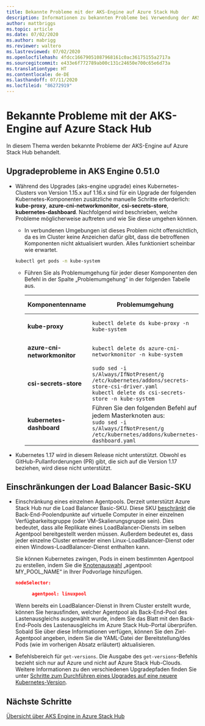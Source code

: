```yaml
---
title: Bekannte Probleme mit der AKS-Engine auf Azure Stack Hub
description: Informationen zu bekannten Probleme bei Verwendung der AKS-Engine auf Azure Stack Hub
author: mattbriggs
ms.topic: article
ms.date: 07/02/2020
ms.author: mabrigg
ms.reviewer: waltero
ms.lastreviewed: 07/02/2020
ms.openlocfilehash: 4fdcc16679051087968161c0ac36175155a2717a
ms.sourcegitcommit: e433e6f772789ab00c131c24650e700c65e6d73a
ms.translationtype: HT
ms.contentlocale: de-DE
ms.lasthandoff: 07/11/2020
ms.locfileid: "86272919"
---
```

# <a name="known-issues-with-the-aks-engine-on-azure-stack-hub"></a>Bekannte Probleme mit der AKS-Engine auf Azure Stack Hub

In diesem Thema werden bekannte Probleme der AKS-Engine auf Azure Stack Hub behandelt.

## <a name="upgrade-issues-in-aks-engine-0510"></a>Upgradeprobleme in AKS Engine 0.51.0

* Während des Upgrades (aks-engine upgrade) eines Kubernetes-Clusters von Version 1.15.x auf 1.16.x sind für ein Upgrade der folgenden Kubernetes-Komponenten zusätzliche manuelle Schritte erforderlich: **kube-proxy**, **azure-cni-networkmonitor**, **csi-secrets-store**, **kubernetes-dashboard**. Nachfolgend wird beschrieben, welche Probleme möglicherweise auftreten und wie Sie diese umgehen können.

  * In verbundenen Umgebungen ist dieses Problem nicht offensichtlich, da es im Cluster keine Anzeichen dafür gibt, dass die betroffenen Komponenten nicht aktualisiert wurden. Alles funktioniert scheinbar wie erwartet.
  <!-- * In disconnected environments, you can see this problem when you run a query for the system pods status and see that the pods for the components mentioned below are not in "Ready" state: -->

    ```bash  
    kubectl get pods -n kube-system
    ```

  * Führen Sie als Problemumgehung für jeder dieser Komponenten den Befehl in der Spalte „Problemumgehung“ in der folgenden Tabelle aus.

    |Komponentenname |Problemumgehung |Betroffene Szenarien|
    |---------------|-----------|------------------|
    |**kube-proxy**     | `kubectl delete ds kube-proxy -n kube-system` |Verbunden, nicht verbunden |
    |**azure-cni-networkmonitor**   | `kubectl delete ds azure-cni-networkmonitor -n kube-system`   | Verbunden, nicht verbunden |
    |**csi-secrets-store**  |`sudo sed -i s/Always/IfNotPresent/g /etc/kubernetes/addons/secrets-store-csi-driver.yaml`<br>`kubectl delete ds csi-secrets-store -n kube-system` | Getrennt |
    |**kubernetes-dashboard** |Führen Sie den folgenden Befehl auf jedem Masterknoten aus:<br>`sudo sed -i s/Always/IfNotPresent/g /etc/kubernetes/addons/kubernetes-dashboard.yaml` |Getrennt |

* Kubernetes 1.17 wird in diesem Release nicht unterstützt. Obwohl es GitHub-Pullanforderungen (PR) gibt, die sich auf die Version 1.17 beziehen, wird diese nicht unterstützt.

## <a name="basic-load-balancer-sku-limitations"></a>Einschränkungen der Load Balancer Basic-SKU

* Einschränkung eines einzelnen Agentpools. Derzeit unterstützt Azure Stack Hub nur die Load Balancer Basic-SKU. Diese SKU [beschränkt](https://docs.microsoft.com/azure/load-balancer/concepts-limitations#skus) die Back-End-Poolendpunkte auf virtuelle Computer in einer einzelnen Verfügbarkeitsgruppe (oder VM-Skalierungsgruppe sein). Dies bedeutet, dass alle Replikate eines LoadBalancer-Diensts im selben Agentpool bereitgestellt werden müssen. Außerdem bedeutet es, dass jeder einzelne Cluster entweder einen Linux-LoadBalancer-Dienst oder einen Windows-LoadBalancer-Dienst enthalten kann.

  Sie können Kubernetes zwingen, Pods in einem bestimmten Agentpool zu erstellen, indem Sie die [Knotenauswahl](https://kubernetes.io/docs/concepts/configuration/assign-pod-node/) „agentpool: MY_POOL_NAME“ in Ihrer Podvorlage hinzufügen.

  ```json
  nodeSelector:

        agentpool: linuxpool
  ```
  
  Wenn bereits ein LoadBalancer-Dienst in Ihrem Cluster erstellt wurde, können Sie herausfinden, welcher Agentpool als Back-End-Pool des Lastenausgleichs ausgewählt wurde, indem Sie das Blatt mit den Back-End-Pools des Lastenausgleichs im Azure Stack Hub-Portal überprüfen. Sobald Sie über diese Informationen verfügen, können Sie den Ziel-Agentpool angeben, indem Sie die YAML-Datei der Bereitstellung/des Pods (wie im vorherigen Absatz erläutert) aktualisieren.

* Befehlsbereich für `get-versions`. Die Ausgabe des `get-versions`-Befehls bezieht sich nur auf Azure und nicht auf Azure Stack Hub-Clouds. Weitere Informationen zu den verschiedenen Upgradepfaden finden Sie unter [Schritte zum Durchführen eines Upgrades auf eine neuere Kubernetes-Version](azure-stack-kubernetes-aks-engine-upgrade.md#steps-to-upgrade-to-a-newer-kubernetes-version).

## <a name="next-steps"></a>Nächste Schritte

[Übersicht über AKS Engine in Azure Stack Hub](azure-stack-kubernetes-aks-engine-overview.md)
